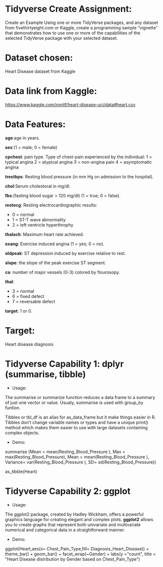 # Tidyverse Create Assignment:
Create an Example Using one or more TidyVerse packages, and any dataset from fivethirtyeight.com or Kaggle, create a programming sample “vignette” that demonstrates how to use one or more of the capabilities of the selected TidyVerse package with your selected dataset.

# Dataset chosen:

Heart Disease dataset from Kaggle

# Data link from Kaggle:

https://www.kaggle.com/ronitf/heart-disease-uci/data#heart.csv

# Data Features:

**age**:age in years.

**sex**:(1 = male; 0 = female)

**cpchest**: pain type. Type of chest-pain experienced by the individual:
1 = typical angina
2 = atypical angina
3 = non-angina pain
4 = asymptomatic angina

**trestbps**: Resting blood pressure (in mm Hg on admission to the hospital).

**chol**:Serum cholestoral in mg/dl.

**fbs**:(fasting blood sugar > 120 mg/dl) (1 = true; 0 = false).

**restecg**: Resting electrocardiographic results:
* 0 = normal
* 1 = ST-T wave abnormality
* 2 = left ventricle hyperthrophy

**thalach**: Maximum heart rate achieved.

**exang**: Exercise induced angina (1 = yes; 0 = no).

**oldpeak**: ST depression induced by exercise relative to rest.

**slope**: the slope of the peak exercise ST segment.

**ca**: number of major vessels (0-3) colored by flourosopy.

**thal**: 
* 3 = normal 
* 6 = fixed defect 
* 7 = reversable defect

**target**: 1 or 0.


# Target:

Heart disease diagnosis

# Tidyverse Capability 1: dplyr (summarise, tibble)

* Usage:

The summarise or summarize function reduces a data frame to a summary of just one vector or value. Usualy, summarise is used with group_by funtion. 

Tibbles or tbl_df is an alias for as_data_frame but it make things easier in R. Tibbles don’t change variable names or types and have a unique print() method which makes them easier to use with large datasets containing complex objects.

* Demo:

summarise (Mean = mean(Resting_Blood_Pressure ), Max = max(Resting_Blood_Pressure), Mean = mean(Resting_Blood_Pressure ), Variance= var(Resting_Blood_Pressure ), SD= sd(Resting_Blood_Pressure))

as_tibble(Heart)

# Tidyverse Capability 2: ggplot

* Usage:

The ggplot2 package, created by Hadley Wickham, offers a powerful graphics language for creating elegant and complex plots. **ggplot2** allows you to create graphs that represent both univariate and multivariate numerical and categorical data in a straightforward manner.

* Demo:

ggplot(Heart,aes(x= Chest_Pain_Type,fill= Diagnosis_Heart_Disease)) +
  theme_bw() +
  geom_bar() +
  facet_wrap(~Gender) +
  labs(y ="count",
       title = "Heart Disease distribution by Gender based on Chest_Pain_Type")


